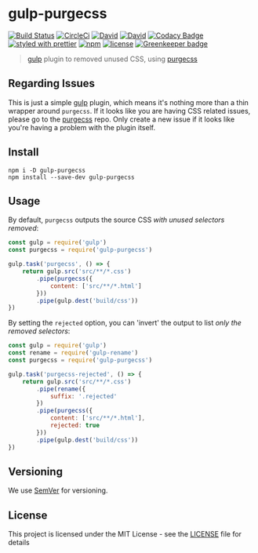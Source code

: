 # gulp-purgecss

[![Build Status](https://travis-ci.org/FullHuman/gulp-purgecss.svg?branch=master)](https://travis-ci.org/FullHuman/gulp-purgecss)
[![CircleCi](https://circleci.com/gh/FullHuman/gulp-purgecss/tree/master.svg?style=shield)]()
[![David](https://img.shields.io/david/FullHuman/gulp-purgecss.svg)]()
[![David](https://img.shields.io/david/dev/FullHuman/gulp-purgecss.svg)]()
[![Codacy Badge](https://api.codacy.com/project/badge/Grade/f41103d5c2754ebeac6e7701a142bb17)](https://www.codacy.com/app/FullHuman/gulp-purgecss?utm_source=github.com&amp;utm_medium=referral&amp;utm_content=FullHuman/gulp-purgecss&amp;utm_campaign=Badge_Grade)
[![styled with prettier](https://img.shields.io/badge/styled_with-prettier-ff69b4.svg)](https://github.com/prettier/prettier)
[![npm](https://img.shields.io/npm/v/gulp-purgecss.svg)](https://www.npmjs.com/package/gulp-purgecss)
[![license](https://img.shields.io/github/license/fullhuman/gulp-purgecss.svg)]() [![Greenkeeper badge](https://badges.greenkeeper.io/FullHuman/gulp-purgecss.svg)](https://greenkeeper.io/)


> [gulp](http://gulpjs.com/) plugin to removed unused CSS, using [purgecss](https://github.com/FullHuman/purgecss)

## Regarding Issues

This is just a simple [gulp](https://github.com/gulpjs/gulp) plugin, which means it's nothing more than a thin wrapper around `purgecss`. If it looks like you are having CSS related issues, please go to the [purgecss](https://github.com/FullHuman/purgecss/issues) repo. Only create a new issue if it looks like you're having a problem with the plugin itself.

## Install

```
npm i -D gulp-purgecss
npm install --save-dev gulp-purgecss
```

## Usage

By default, `purgecss` outputs the source CSS _with unused selectors removed_:

```js
const gulp = require('gulp')
const purgecss = require('gulp-purgecss')

gulp.task('purgecss', () => {
    return gulp.src('src/**/*.css')
        .pipe(purgecss({
            content: ['src/**/*.html']
        }))
        .pipe(gulp.dest('build/css'))
})
```

By setting the `rejected` option, you can 'invert' the output to list _only the removed selectors_: 

```js
const gulp = require('gulp')
const rename = require('gulp-rename')
const purgecss = require('gulp-purgecss')

gulp.task('purgecss-rejected', () => {
    return gulp.src('src/**/*.css')
        .pipe(rename({
            suffix: '.rejected'
        })
        .pipe(purgecss({
            content: ['src/**/*.html'],
            rejected: true
        }))
        .pipe(gulp.dest('build/css'))
})
```

## Versioning

We use [SemVer](http://semver.org/) for versioning. 

## License

This project is licensed under the MIT License - see the [LICENSE](LICENSE) file for details


